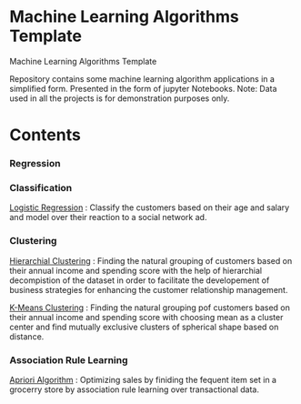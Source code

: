 # Machine Learning Algorithms Template
Machine Learning Algorithms Template


Repository contains some machine learning algorithm applications in a simplified form. Presented in the form of jupyter Notebooks.
Note: Data used in all the projects is for demonstration purposes only.

# Contents
### Regression
### Classification
 [Logistic Regression](https://github.com/rozhanam/ml-templates/blob/master/logistic_regression.ipynb) : Classify the customers based on their age and salary and model over their reaction to a social network ad.
### Clustering
 [Hierarchial Clustering](https://github.com/rozhanam/ml-templates/blob/master/Hierarchial_Clustering_template.ipynb) : Finding the natural grouping of customers based on their annual income and spending score with the help of hierarchial decompistion of the dataset in order to facilitate the developement of business strategies for enhancing the customer relationship management. 

[K-Means Clustering](https://github.com/rozhanam/ml-templates/blob/master/K-Means_clustering_template.ipynb) : Finding the natural grouping pof customers based on their annual income and spending score with choosing mean as a cluster center and find mutually exclusive clusters of spherical shape based on distance. 
### Association Rule Learning 
 [Apriori Algorithm](https://github.com/rozhanam/ml-templates/blob/master/Apriori.ipynb)  : Optimizing sales by finiding the fequent item set in a grocerry store by association rule learning over transactional data.

 




